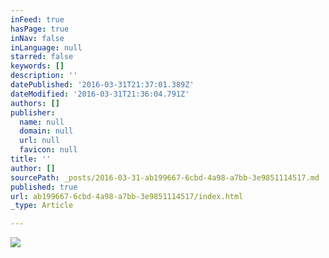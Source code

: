 ```yaml
---
inFeed: true
hasPage: true
inNav: false
inLanguage: null
starred: false
keywords: []
description: ''
datePublished: '2016-03-31T21:37:01.389Z'
dateModified: '2016-03-31T21:36:04.791Z'
authors: []
publisher:
  name: null
  domain: null
  url: null
  favicon: null
title: ''
author: []
sourcePath: _posts/2016-03-31-ab199667-6cbd-4a98-a7bb-3e9851114517.md
published: true
url: ab199667-6cbd-4a98-a7bb-3e9851114517/index.html
_type: Article

---
```

![](https://the-grid-user-content.s3-us-west-2.amazonaws.com/4413c2c4-7501-4e69-a3ed-8c244526cb06.jpg)